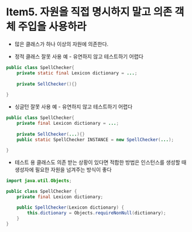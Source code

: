 # Item5. 자원을 직접 명시하지 말고 의존 객체 주입을 사용하라
* 많은 클래스가 하나 이상의 자원에 의존한다.

* 정적 클래스 잘못 사용 예 - 유연하지 않고 테스트하기 어렵다
```java
public class SpellChecker{
    private static final Lexicon dictionary = ...;
    
    private SellChecker(){}
    
}
```

* 싱글턴 잘못 사용 예 - 유연하지 않고 테스트하기 어렵다
```java
public class SpellChecker{
    private final Lexicon dictionary = ...;
    
    private SellChecker(...){}
    public static SpellChecker INSTANCE = new SpellChecker(...);
    
}
```

* 테스트 용 클래스도 의존 받는 상황이 있다면 적합한 방법은 인스턴스를 생성할 때 생성자에 필요한 자원을 넘겨주는 방식이 좋다

```java
import java.util.Objects;

public class SpellChecker {
    private final Lexicon dictionary;

    public SpellChecker(Lexicon dictionary) {
        this.dictionary = Objects.requireNonNull(dictionary);
    }
}
```